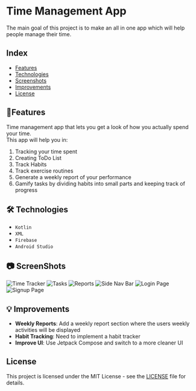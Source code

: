 # Time Management App
The main goal of this project is to make an all in one app which will help people manage their time.  


    
## Index
- [Features](#features)
- [Technologies](#tech)
- [Screenshots](#screenshots)
- [Improvements](#improvements)
- [License](#license)

<a name="features"></a>
## 🚀Features
Time management app that lets you get a look of how you actually spend your time.  
This app will help you in:

1. Tracking your time spent
2. Creating ToDo List
3. Track Habits
4. Track exercise routines 
5. Generate a weekly report of your performance
6. Gamify tasks by dividing habits into small parts and keeping track of progress





<a name="tech"></a>
## 🛠️ Technologies
- `Kotlin`
- `XML`
- `Firebase`
- `Android Studio`



<a name="screenshots"></a>
## 📷 ScreenShots

![Time Tracker](https://github.com/Soham908/Time_Management_App/assets/111056496/53e7293e-41ca-41fc-9d77-375ac02037ec)
![Tasks](https://github.com/Soham908/Time_Management_App/assets/111056496/f2fca559-d191-4b33-b6e6-67c38994a4cb)
![Reports](https://github.com/Soham908/Time_Management_App/assets/111056496/f510c307-5c67-49e2-bc70-81fd05134fc4)
![Side Nav Bar](https://github.com/Soham908/Time_Management_App/blob/master/screenshots/Screenshot%20Side%20Nav%20Bar.png)
![Login Page](https://github.com/Soham908/Time_Management_App/blob/master/screenshots/Screenshot%20Login%20Page.png)
![Signup Page](https://github.com/Soham908/Time_Management_App/blob/master/screenshots/Screenshot%20Signup.png)




<a name="improvements"></a>
## 💡 Improvements

- **Weekly Reports**: Add a weekly report section where the users weekly activities will be displayed
- **Habit Tracking**: Need to implement a habit tracker
- **Improve UI**: Use Jetpack Compose and switch to a more cleaner UI


## License
This project is licensed under the MIT License - see the [LICENSE](LICENSE) file for details.
